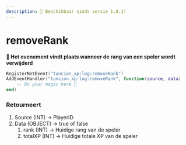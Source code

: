 ```yaml
---
description: 🔧 Beschikbaar sinds versie 1.0.1!
---
```


# removeRank

**📢 Het evenement vindt plaats wanneer de rang van een speler wordt verwijderd**

```lua
RegisterNetEvent("tuncion_xp:log:removeRank")
AddEventHandler("tuncion_xp:log:removeRank", function(source, data)
    -- Do your magic here 💫
end)
```

### Retourneert

1. Source <span className="color-blue">(INT)</span> <span className="color-orange">-> PlayerID</span>
2. Data <span className="color-blue">(OBJECT)</span> <span className="color-orange">-> true of false</span>
   1. rank <span className="color-blue">(INT)</span> <span className="color-orange">-> Huidige rang van de speler</span>
   2. totalXP <span className="color-blue">(INT)</span> <span className="color-orange">-> Huidige totale XP van de speler</span>